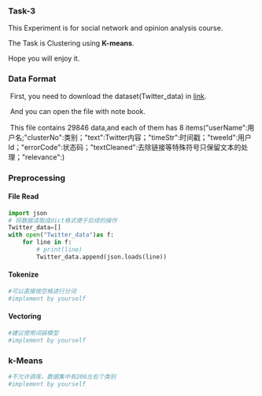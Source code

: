 ### Task-3

This Experiment is for social network and opinion analysis course.

The Task is Clustering using **K-means**.

Hope you will enjoy it.

### Data Format

​	First, you need to download the dataset(Twitter_data) in [link](https://www.weiyun.com/disk/sharedir/ea51ad8c0a0c0133a882654baf779852).

​	And you can open the file with note book.

​	This file contains 29846 data,and each of them has 8 items("userName":用户名;"clusterNo":类别；"text":Twitter内容；"timeStr":时间戳；"tweeId":用户Id；"errorCode":状态码；"textCleaned":去除链接等特殊符号只保留文本的处理；"relevance":)

### Preprocessing

#### File Read

```python
import json
# 将数据读取成dict格式便于后续的操作
Twitter_data=[]
with open("Twitter_data")as f:
    for line in f:
        # print(line)
        Twitter_data.append(json.loads(line))

```

#### Tokenize

```python
#可以直接按空格进行分词
#implement by yourself
```

#### Vectoring

```python
#建议使用词袋模型
#implement by yourself
```

### k-Means

```python
#不允许调库，数据集中有200左右个类别
#implement by yourself
```